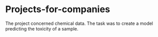 # Projects-for-companies
The project concerned chemical data. The task was to create a model predicting the toxicity of a sample.
